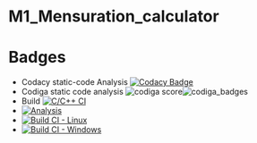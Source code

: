# M1_Mensuration_calculator
# Badges
* Codacy static-code Analysis [![Codacy Badge](https://app.codacy.com/project/badge/Grade/5ac743740d16406b8e9ad60aa501b5c9)](https://www.codacy.com/gh/Nandhu-P/M1_Mensuration_calculator/dashboard?utm_source=github.com&amp;utm_medium=referral&amp;utm_content=Nandhu-P/M1_Mensuration_calculator&amp;utm_campaign=Badge_Grade)
* Codiga static code analysis ![codiga score](https://api.codiga.io/project/32539/score/svg)![codiga_badges](https://api.codiga.io/project/32539/status/svg)
* Build [![C/C++ CI](https://github.com/Nandhu-P/M1_Mensuration_calculator/actions/workflows/c-cpp.yml/badge.svg)](https://github.com/Nandhu-P/M1_Mensuration_calculator/actions/workflows/c-cpp.yml)
* [![Analysis](https://github.com/Nandhu-P/M1_Mensuration_calculator/actions/workflows/Analysis.yml/badge.svg)](https://github.com/Nandhu-P/M1_Mensuration_calculator/actions/workflows/Analysis.yml)
* [![Build CI - Linux](https://github.com/Nandhu-P/M1_Mensuration_calculator/actions/workflows/Build_Linux.yml/badge.svg)](https://github.com/Nandhu-P/M1_Mensuration_calculator/actions/workflows/Build_Linux.yml)
* [![Build CI - Windows](https://github.com/Nandhu-P/M1_Mensuration_calculator/actions/workflows/Build_Windows.yml/badge.svg)](https://github.com/Nandhu-P/M1_Mensuration_calculator/actions/workflows/Build_Windows.yml)
